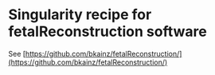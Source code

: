 # Singularity recipe for fetalReconstruction software

See [https://github.com/bkainz/fetalReconstruction/](https://github.com/bkainz/fetalReconstruction/)

